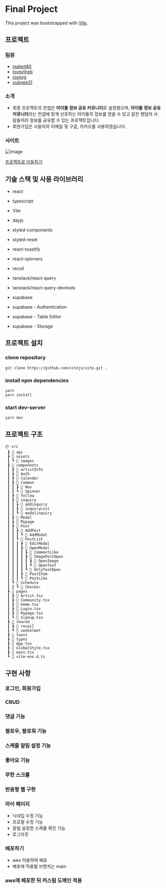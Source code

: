 # Final Project

This project was bootstrapped with [Vite](https://github.com/vitejs/vite).

## 프로젝트

### 팀원

- [makeit80](https://github.com/makeit80)
- [loveytheb](https://github.com/loveytheb)
- [joonyg](https://github.com/joonyg)
- [yubnee31](https://github.com/yubnee31)

### 소개

- 최종 프로젝트의 컨셉은 <b>아이돌 정보 공유 커뮤니티</b>로 설정했으며, <b>아이돌 정보 공유 커뮤니티</b>라는 컨셉에 맞게 선호하는 아이돌의 정보를 얻을 수 있고 같은 팬덤의 사람들끼리 정보를 공유할 수 있는 프로젝트입니다.
- 회원가입은 사용자의 이메일 및 구글, 카카오를 사용하였습니다.

### 사이트

![image](https://github.com/makeit80/final-project-vite/assets/146186897/c1e96a79-e084-4a0c-9a80-721a997c44dc)

[프로젝트로 이동하기](https://aidol.life/)

## 기술 스택 및 사용 라이브러리

- react
- typescript
- Vite
- dayjs
- styled-components
- styled-reset
- react-toastify
- react-spinners
- recoil

- tanstack/react-query
- tanstack/react-query-devtools

- supabase
- supabase - Authentication
- supabase - Table Editor
- supabase - Storage

## 프로젝트 설치

### clone repository

```
git clone https://github.com/vitejs/vite.git .
```

### install npm dependencies

```
yarn
yarn install
```

### start dev-server

```
yarn dev
```

## 프로젝트 구조

```
📦 src
 ┣ 📂 api
 ┣ 📂 assets
 ┃ ┗ 📂 images
 ┣ 📂 components
 ┃ ┣ 📂 artistInfo
 ┃ ┣ 📂 Auth
 ┃ ┣ 📂 Calender
 ┃ ┣ 📂 Common
 ┃ ┃ ┣ 📂 Nav
 ┃ ┃ ┗ 📂 Spinner
 ┃ ┣ 📂 follow
 ┃ ┣ 📂 inquiry
 ┃ ┃ ┣ 📂 addinquiry
 ┃ ┃ ┣ 📂 inquiryList
 ┃ ┃ ┗ 📂 modalinquiry
 ┃ ┣ 📂 Modal
 ┃ ┣ 📂 Mypage
 ┃ ┣ 📂 Post
 ┃ ┃ ┣ 📂 AddPost
 ┃ ┃ ┃ ┗ 📂 AddModal
 ┃ ┃ ┗ 📂 PostList
 ┃ ┃ ┃ ┣ 📂 EditModal
 ┃ ┃ ┃ ┣ 📂 OpenModal
 ┃ ┃ ┃ ┃ ┣ 📂 CommentLike
 ┃ ┃ ┃ ┃ ┣ 📂 ImagePostOpen
 ┃ ┃ ┃ ┃ ┃ ┣ 📂 OpenImage
 ┃ ┃ ┃ ┃ ┃ ┗ 📂 OpenText
 ┃ ┃ ┃ ┃ ┗ 📂 OnlyTextOpen
 ┃ ┃ ┃ ┣ 📂 PostItem
 ┃ ┃ ┃ ┗ 📂 PostLike
 ┃ ┗ 📂 Schedule
 ┃ ┃ ┗ 📂 Checker
 ┣ 📂 pages
 ┃ ┣ 📜 Artist.tsx
 ┃ ┣ 📜 Community.tsx
 ┃ ┣ 📜 Home.tsx
 ┃ ┣ 📜 Login.tsx
 ┃ ┣ 📜 Mypage.tsx
 ┃ ┗ 📜 Signup.tsx
 ┣ 📂 shared
 ┃ ┣ 📂 recoil
 ┃ ┗ 📂 seohelmet
 ┣ 📂 toast
 ┣ 📂 types
 ┣ 📜 App.tsx
 ┣ 📜 GlobalStyle.tsx
 ┣ 📜 main.tsx
 ┗ 📜 vite-env.d.ts
```

## 구현 사항

### 로그인, 회원가입

### CRUD

### 댓글 기능

### 팔로우, 팔로워 기능

### 스케줄 알림 설정 기능

### 좋아요 기능

### 무한 스크롤

### 반응형 웹 구현

### 마이 페이지

- 닉네임 수정 기능
- 프로필 수정 기능
- 알림 설정한 스케줄 확인 기능
- 로그아웃

### 배포하기

- aws 이용하여 배포
- 배포에 적용될 브랜치는 main

### aws에 배포한 뒤 커스텀 도메인 적용
